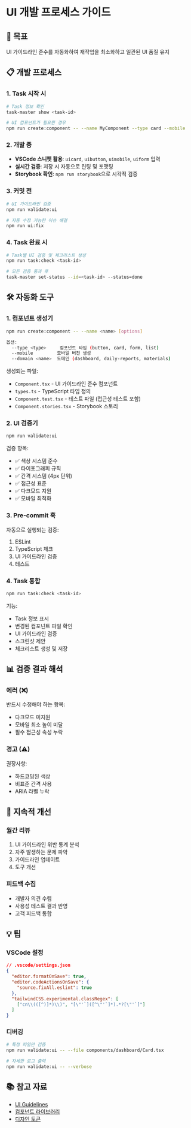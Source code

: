 # UI 개발 프로세스 가이드

## 🎯 목표
UI 가이드라인 준수를 자동화하여 재작업을 최소화하고 일관된 UI 품질 유지

## 📋 개발 프로세스

### 1. Task 시작 시
```bash
# Task 정보 확인
task-master show <task-id>

# UI 컴포넌트가 필요한 경우
npm run create:component -- --name MyComponent --type card --mobile
```

### 2. 개발 중
- **VSCode 스니펫 활용**: `uicard`, `uibutton`, `uimobile`, `uiform` 입력
- **실시간 검증**: 저장 시 자동으로 린팅 및 포맷팅
- **Storybook 확인**: `npm run storybook`으로 시각적 검증

### 3. 커밋 전
```bash
# UI 가이드라인 검증
npm run validate:ui

# 자동 수정 가능한 이슈 해결
npm run ui:fix
```

### 4. Task 완료 시
```bash
# Task별 UI 검증 및 체크리스트 생성
npm run task:check <task-id>

# 모든 검증 통과 후
task-master set-status --id=<task-id> --status=done
```

## 🛠️ 자동화 도구

### 1. 컴포넌트 생성기
```bash
npm run create:component -- --name <name> [options]

옵션:
  --type <type>     컴포넌트 타입 (button, card, form, list)
  --mobile         모바일 버전 생성
  --domain <name>  도메인 (dashboard, daily-reports, materials)
```

생성되는 파일:
- `Component.tsx` - UI 가이드라인 준수 컴포넌트
- `types.ts` - TypeScript 타입 정의
- `Component.test.tsx` - 테스트 파일 (접근성 테스트 포함)
- `Component.stories.tsx` - Storybook 스토리

### 2. UI 검증기
```bash
npm run validate:ui
```

검증 항목:
- ✅ 색상 시스템 준수
- ✅ 타이포그래피 규칙
- ✅ 간격 시스템 (4px 단위)
- ✅ 접근성 표준
- ✅ 다크모드 지원
- ✅ 모바일 최적화

### 3. Pre-commit 훅
자동으로 실행되는 검증:
1. ESLint
2. TypeScript 체크
3. UI 가이드라인 검증
4. 테스트

### 4. Task 통합
```bash
npm run task:check <task-id>
```

기능:
- Task 정보 표시
- 변경된 컴포넌트 파일 확인
- UI 가이드라인 검증
- 스크린샷 제안
- 체크리스트 생성 및 저장

## 📊 검증 결과 해석

### 에러 (❌)
반드시 수정해야 하는 항목:
- 다크모드 미지원
- 모바일 최소 높이 미달
- 필수 접근성 속성 누락

### 경고 (⚠️)
권장사항:
- 하드코딩된 색상
- 비표준 간격 사용
- ARIA 라벨 누락

## 🔄 지속적 개선

### 월간 리뷰
1. UI 가이드라인 위반 통계 분석
2. 자주 발생하는 문제 파악
3. 가이드라인 업데이트
4. 도구 개선

### 피드백 수집
- 개발자 의견 수렴
- 사용성 테스트 결과 반영
- 고객 피드백 통합

## 💡 팁

### VSCode 설정
```json
// .vscode/settings.json
{
  "editor.formatOnSave": true,
  "editor.codeActionsOnSave": {
    "source.fixAll.eslint": true
  },
  "tailwindCSS.experimental.classRegex": [
    ["cn\\(([^)]*)\\)", "[\"'`]([^\"'`]*).*?[\"'`]"]
  ]
}
```

### 디버깅
```bash
# 특정 파일만 검증
npm run validate:ui -- --file components/dashboard/Card.tsx

# 자세한 로그 출력
npm run validate:ui -- --verbose
```

## 📚 참고 자료
- [UI Guidelines](/UI_Guidelines.md)
- [컴포넌트 라이브러리](http://localhost:6006)
- [디자인 토큰](/UI_Guidelines.json)